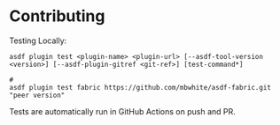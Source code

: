 # Contributing

Testing Locally:

```shell
asdf plugin test <plugin-name> <plugin-url> [--asdf-tool-version <version>] [--asdf-plugin-gitref <git-ref>] [test-command*]

#
asdf plugin test fabric https://github.com/mbwhite/asdf-fabric.git "peer version"
```

Tests are automatically run in GitHub Actions on push and PR.
